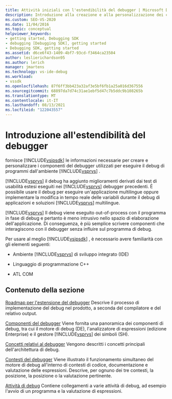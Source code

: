 ```yaml
---
title: Attività iniziali con l'estendibilità del debugger | Microsoft Docs
description: Introduzione alla creazione e alla personalizzazione dei componenti del debugger usati per eseguire il debug di programmi dall'Visual Studio ambiente.
ms.custom: SEO-VS-2020
ms.date: 11/04/2016
ms.topic: conceptual
helpviewer_keywords:
- getting started, Debugging SDK
- debugging [Debugging SDK], getting started
- Debugging SDK, getting started
ms.assetid: d6ce6f43-1409-4bf7-93cd-f3464ca23504
author: leslierichardson95
ms.author: lerich
manager: jmartens
ms.technology: vs-ide-debug
ms.workload:
- vssdk
ms.openlocfilehash: 87f6ff3bb423a32af3e5bf6fb1a25a016d367556
ms.sourcegitcommit: 68897da7d74c31ae1ebf5d47c7b5ddc9b108265b
ms.translationtype: MT
ms.contentlocale: it-IT
ms.lasthandoff: 08/13/2021
ms.locfileid: "122043557"
---
```

# <a name="get-started-with-debugger-extensibility"></a>Introduzione all'estendibilità del debugger
fornisce [!INCLUDE[vsipsdk](../../extensibility/includes/vsipsdk_md.md)] le informazioni necessarie per creare e personalizzare i componenti del debugger utilizzati per eseguire il debug di programmi dall'ambiente [!INCLUDE[vsprvs](../../code-quality/includes/vsprvs_md.md)] .

 [!INCLUDE[vsprvs](../../code-quality/includes/vsprvs_md.md)] il debug ha aggiunto miglioramenti derivati dai test di usabilità estesi eseguiti nei [!INCLUDE[vsprvs](../../code-quality/includes/vsprvs_md.md)] debugger precedenti. È possibile usare il debug per eseguire un'applicazione multilingue oppure implementare la modifica in tempo reale delle variabili durante il debug di applicazioni e soluzioni [!INCLUDE[vsprvs](../../code-quality/includes/vsprvs_md.md)] multilingue.

 [!INCLUDE[vsprvs](../../code-quality/includes/vsprvs_md.md)] Il debug viene eseguito out-of-process con il programma in fase di debug e pertanto è meno intrusivo nello spazio di elaborazione dell'applicazione. Di conseguenza, è più semplice scrivere componenti che interagiscono con il debugger senza influire sul programma di debug.

 Per usare al meglio [!INCLUDE[vsipsdk](../../extensibility/includes/vsipsdk_md.md)] , è necessario avere familiarità con gli elementi seguenti:

- Ambiente [!INCLUDE[vsprvs](../../code-quality/includes/vsprvs_md.md)] di sviluppo integrato (IDE)

- Linguaggio di programmazione C++

- ATL COM

## <a name="in-this-section"></a>Contenuto della sezione
 [Roadmap per l'estensione del debugger](../../extensibility/debugger/roadmap-for-extending-the-debugger.md) Descrive il processo di implementazione del debug nel prodotto, a seconda del compilatore e del relativo output.

 [Componenti del debugger](../../extensibility/debugger/debugger-components.md) Viene fornita una panoramica dei componenti di debug, tra cui il motore di debug (DE), l'analizzatore di espressioni (edizione Enterprise) e il gestore [!INCLUDE[vsprvs](../../code-quality/includes/vsprvs_md.md)] dei simboli (SH).

 [Concetti relativi al debugger](../../extensibility/debugger/debugger-concepts.md) Vengono descritti i concetti principali dell'architettura di debug.

 [Contesti del debugger](../../extensibility/debugger/debugger-contexts.md) Viene illustrato il funzionamento simultaneo del motore di debug all'interno di contesti di codice, documentazione e valutazione delle espressioni. Descrive, per ognuno dei tre contesti, la posizione, la posizione o la valutazione pertinente.

 [Attività di debug](../../extensibility/debugger/debugging-tasks.md) Contiene collegamenti a varie attività di debug, ad esempio l'avvio di un programma e la valutazione di espressioni.
